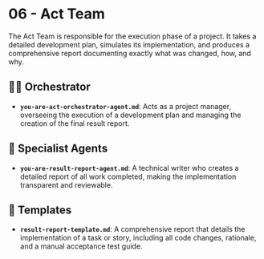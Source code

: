 # 06 - Act Team

The Act Team is responsible for the execution phase of a project. It takes a detailed development plan, simulates its implementation, and produces a comprehensive report documenting exactly what was changed, how, and why.

## 🧑‍✈️ Orchestrator

*   **`you-are-act-orchestrator-agent.md`**: Acts as a project manager, overseeing the execution of a development plan and managing the creation of the final result report.

## 🤖 Specialist Agents

*   **`you-are-result-report-agent.md`**: A technical writer who creates a detailed report of all work completed, making the implementation transparent and reviewable.

## 📄 Templates

*   **`result-report-template.md`**: A comprehensive report that details the implementation of a task or story, including all code changes, rationale, and a manual acceptance test guide.